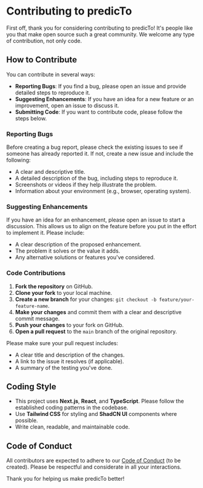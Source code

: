 # Contributing to predicTo

First off, thank you for considering contributing to predicTo! It's people like you that make open source such a great community. We welcome any type of contribution, not only code.

## How to Contribute

You can contribute in several ways:

-   **Reporting Bugs**: If you find a bug, please open an issue and provide detailed steps to reproduce it.
-   **Suggesting Enhancements**: If you have an idea for a new feature or an improvement, open an issue to discuss it.
-   **Submitting Code**: If you want to contribute code, please follow the steps below.

### Reporting Bugs

Before creating a bug report, please check the existing issues to see if someone has already reported it. If not, create a new issue and include the following:

-   A clear and descriptive title.
-   A detailed description of the bug, including steps to reproduce it.
-   Screenshots or videos if they help illustrate the problem.
-   Information about your environment (e.g., browser, operating system).

### Suggesting Enhancements

If you have an idea for an enhancement, please open an issue to start a discussion. This allows us to align on the feature before you put in the effort to implement it. Please include:

-   A clear description of the proposed enhancement.
-   The problem it solves or the value it adds.
-   Any alternative solutions or features you've considered.

### Code Contributions

1.  **Fork the repository** on GitHub.
2.  **Clone your fork** to your local machine.
3.  **Create a new branch** for your changes: `git checkout -b feature/your-feature-name`.
4.  **Make your changes** and commit them with a clear and descriptive commit message.
5.  **Push your changes** to your fork on GitHub.
6.  **Open a pull request** to the `main` branch of the original repository.

Please make sure your pull request includes:

-   A clear title and description of the changes.
-   A link to the issue it resolves (if applicable).
-   A summary of the testing you've done.

## Coding Style

-   This project uses **Next.js**, **React**, and **TypeScript**. Please follow the established coding patterns in the codebase.
-   Use **Tailwind CSS** for styling and **ShadCN UI** components where possible.
-   Write clean, readable, and maintainable code.

## Code of Conduct

All contributors are expected to adhere to our [Code of Conduct](CODE_OF_CONDUCT.md) (to be created). Please be respectful and considerate in all your interactions.

Thank you for helping us make predicTo better!
